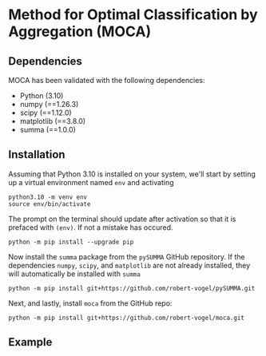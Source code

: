Method for Optimal Classification by Aggregation (MOCA)
===================================================



Dependencies
------------

MOCA has been validated with the following dependencies:

- Python (3.10)
- numpy (==1.26.3)
- scipy (==1.12.0)
- matplotlib (==3.8.0)
- summa (==1.0.0)


Installation
------------

Assuming that Python 3.10 is installed on your system, we'll
start by setting up a virtual environment named `env` and activating

```
python3.10 -m venv env
source env/bin/activate
```

The prompt on the terminal should update after activation so
that it is prefaced with `(env)`.  If not a mistake has occured.

```
python -m pip install --upgrade pip
```

Now install the `summa` package from the `pySUMMA` GitHub
repository.  If the dependencies `numpy`, `scipy`, and `matplotlib`
are not already installed, they will automatically be installed 
with `summa`

```
python -m pip install git+https://github.com/robert-vogel/pySUMMA.git
```

Next, and lastly, install `moca` from the GitHub repo:

```
python -m pip install git+https://github.com/robert-vogel/moca.git
```

Example
-------
